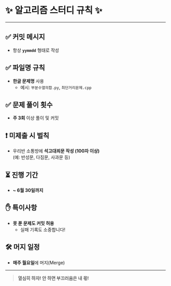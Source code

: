 
# ✨ 알고리즘 스터디 규칙 ✨

---

## ✅ 커밋 메시지
- 항상 **`yymmdd`** 형태로 작성

## ✅ 파일명 규칙
- **한글 문제명** 사용
  - 예시: `부분수열의합.py`, `최단거리문제.cpp`

## ✅ 문제 풀이 횟수
- **주 3회** 이상 풀이 및 커밋

## ❗ 미제출 시 벌칙
- 우리반 소통방에 **석고대죄문 작성 (100자 이상)**  
  (예: 반성문, 다짐문, 사과문 등)

## ⏳ 진행 기간
- **~ 6월 30일까지**

## ✋ 특이사항
- **못 푼 문제도 커밋 허용**
  - 실패 기록도 소중합니다!

## 🛠️ 머지 일정
- **매주 월요일**에 머지(Merge)

---

> **열심히 하자! 안 하면 부끄러움은 내 몫!**
